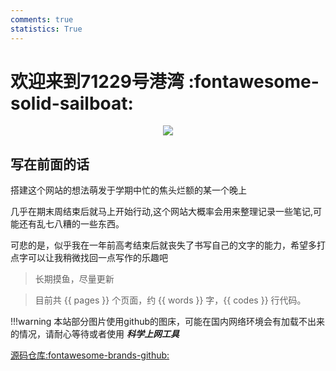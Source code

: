 ```yaml
---
comments: true
statistics: True
---
```

<meta name="msvalidate.01" content="E3D4975511E2569AD8A2D179D5BAFD5D" >

# 欢迎来到71229号港湾 :fontawesome-solid-sailboat:

<div align="center">
  <img align="center" src="https://readme-typing-svg.demolab.com?font=Protest+Revolution&pause=1000&color=F77878FF&background=FFAFDF00&center=true&width=435&lines=My heart, the bird of the wilderness;has found its sky in your eyes."/>
</div>


## 写在前面的话


搭建这个网站的想法萌发于学期中忙的焦头烂额的某一个晚上

几乎在期末周结束后就马上开始行动,这个网站大概率会用来整理记录一些笔记,可能还有乱七八糟的一些东西。

可悲的是，似乎我在一年前高考结束后就丧失了书写自己的文字的能力，希望多打点字可以让我稍微找回一点写作的乐趣吧


> 长期摸鱼，尽量更新

> 目前共 {{ pages }} 个页面，约 {{ words }} 字，{{ codes }} 行代码。

!!!warning
    本站部分图片使用github的图床，可能在国内网络环境会有加载不出来的情况，请耐心等待或者使用 ***科学上网工具***

[源码仓库:fontawesome-brands-github:](https://github.com/kailqq/kailqq.github.io)


